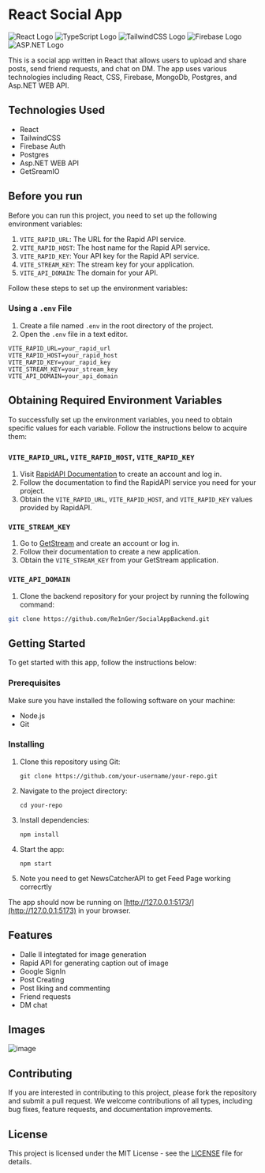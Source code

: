 # React Social App

![React Logo](https://img.icons8.com/color/48/000000/react-native.png)
![TypeScript Logo](https://img.icons8.com/color/48/000000/typescript.png)
![TailwindCSS Logo](https://img.icons8.com/color/48/000000/tailwindcss.png)
![Firebase Logo](https://img.icons8.com/color/48/000000/firebase.png)
![ASP.NET Logo](https://img.icons8.com/color/48/000000/asp.png)

This is a social app written in React that allows users to upload and share posts, send friend requests, and chat on DM. The app uses various technologies including React, CSS, Firebase, MongoDb, Postgres, and Asp.NET WEB API.

## Technologies Used

- React
- TailwindCSS
- Firebase Auth
- Postgres
- Asp.NET WEB API
- GetSreamIO

## Before you run
Before you can run this project, you need to set up the following environment variables:

1. `VITE_RAPID_URL`: The URL for the Rapid API service.
2. `VITE_RAPID_HOST`: The host name for the Rapid API service.
3. `VITE_RAPID_KEY`: Your API key for the Rapid API service.
4. `VITE_STREAM_KEY`: The stream key for your application.
5. `VITE_API_DOMAIN`: The domain for your API.

Follow these steps to set up the environment variables:

### Using a `.env` File

1. Create a file named `.env` in the root directory of the project.
2. Open the `.env` file in a text editor.

```plaintext
VITE_RAPID_URL=your_rapid_url
VITE_RAPID_HOST=your_rapid_host
VITE_RAPID_KEY=your_rapid_key
VITE_STREAM_KEY=your_stream_key
VITE_API_DOMAIN=your_api_domain
```

## Obtaining Required Environment Variables

To successfully set up the environment variables, you need to obtain specific values for each variable. Follow the instructions below to acquire them:

### `VITE_RAPID_URL`, `VITE_RAPID_HOST`, `VITE_RAPID_KEY`

1. Visit [RapidAPI Documentation](https://docs.rapidapi.com/) to create an account and log in.
2. Follow the documentation to find the RapidAPI service you need for your project.
3. Obtain the `VITE_RAPID_URL`, `VITE_RAPID_HOST`, and `VITE_RAPID_KEY` values provided by RapidAPI.

### `VITE_STREAM_KEY`

1. Go to [GetStream](https://getstream.io/) and create an account or log in.
2. Follow their documentation to create a new application.
3. Obtain the `VITE_STREAM_KEY` from your GetStream application.

### `VITE_API_DOMAIN`

1. Clone the backend repository for your project by running the following command:

```bash
git clone https://github.com/Re1nGer/SocialAppBackend.git
```

## Getting Started

To get started with this app, follow the instructions below:

### Prerequisites

Make sure you have installed the following software on your machine:

- Node.js
- Git

### Installing

1. Clone this repository using Git:
    ```
    git clone https://github.com/your-username/your-repo.git
    ```
2. Navigate to the project directory:
    ```
    cd your-repo
    ```
3. Install dependencies:
    ```
    npm install
    ```
4. Start the app:
    ```
    npm start
    ```
5. Note you need to get NewsCatcherAPI to get Feed Page working correcrtly

The app should now be running on [http://127.0.0.1:5173/](http://127.0.0.1:5173) in your browser.

## Features

- Dalle II integtated for image generation
- Rapid API for generating caption out of image
- Google SignIn
- Post Creating
- Post liking and commenting
- Friend requests
- DM chat
  

## Images

![image](https://github.com/Re1nGer/SocialApp/assets/63101847/546b5a4b-5e39-4989-99a2-e45f55cb8d4f)


## Contributing

If you are interested in contributing to this project, please fork the repository and submit a pull request. We welcome contributions of all types, including bug fixes, feature requests, and documentation improvements.

## License

This project is licensed under the MIT License - see the [LICENSE](LICENSE) file for details.
